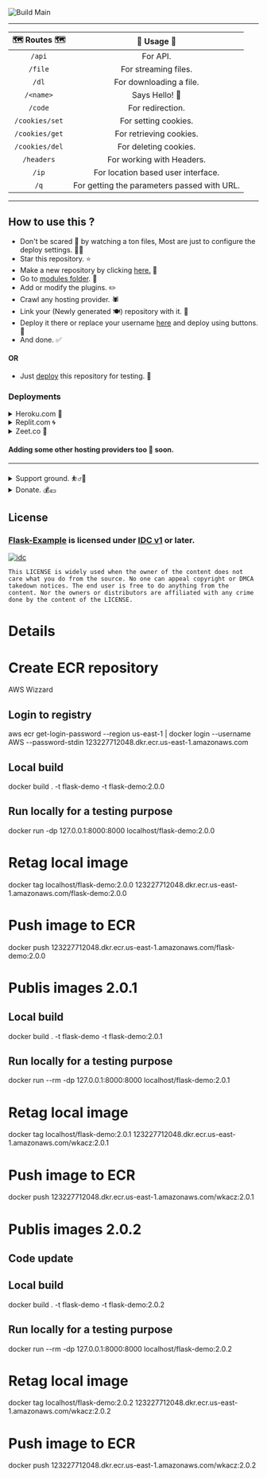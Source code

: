 ![Build Main](https://github.com/masmix/flask-demo/actions/workflows/docker_build_push.yml/badge.svg)

---
| 🗺 Routes 🗺 | 🚧 Usage 🚧 | 
| :-: | :-: |
| `/api` | For API. |
| `/file` | For streaming files. |
| `/dl` | For downloading a file. |
| `/<name>` | Says Hello! 🤚 |
| `/code` | For redirection. |
| `/cookies/set` | For setting cookies. |
| `/cookies/get` | For retrieving cookies. |
| `/cookies/del` | For deleting cookies. |
| `/headers` | For working with Headers. |
| `/ip` | For location based user interface. |
| `/q` | For getting the parameters passed with URL. |

---
## How to use this ? 
- Don't be scared 😬 by watching a ton files, Most are just to configure the deploy settings. 🏋️‍♂️
- Star this repository. ⭐️
- Make a new repository by clicking [here.](https://github.com/jainamoswal/Flask-Example/generate) 👲
- Go to [modules folder](modules). 📂
- Add or modify the plugins. ✏️
- Crawl any hosting provider. 🕷
- Link your (Newly generated 🍽) repository with it. 🔗
- Deploy it there or replace your username [here](#deployments) and deploy using buttons. 🚀 
- And done. ✅

#### OR 
- Just [deploy](#deployments) this repository for testing. 🧪

### Deployments



<details><summary>Heroku.com 🚀</summary>
<br>

[![Deploy](https://www.herokucdn.com/deploy/button.svg)](https://heroku.com/deploy?template=https://github.com/jainamoswal/Flask-Example)
</details>
 
<details><summary>Replit.com 🌀</summary>
<br>

[![Run on Repl.it](https://repl.it/badge/github/jainamoswal/Flask-Example)](https://repl.it/github/jainamoswal/Flask-Example)
</details>

<details><summary>Zeet.co 💪</summary>
<br>
 
[![Deploy](https://deploy.zeet.co/Flask-Example.svg)](https://deploy.zeet.co?url=https://github.com/jainamoswal/Flask-Example)
</details>

#### Adding some other hosting providers too 🤧 soon.




---

<details>
<summary>Support ground. ⛹️‍♂️🤝</summary>
<br>  
  
- [![Channel](https://img.shields.io/badge/Telegram-Channel-green?style=for-the-badge&logo=telegram)](https://t.me/J_projects)
- [![Support](https://img.shields.io/badge/Telegram-Group-green?style=for-the-badge&logo=telegram)](https://t.me/J_projects_chat)
</details>



<details>
<summary>Donate. 💰💷</summary>
<br>  
  
[![ko-fi](https://ko-fi.com/img/githubbutton_sm.svg)](https://ko-fi.com/jainamoswal) 
[![paypal](https://www.paypalobjects.com/webstatic/en_AU/i/buttons/btn_paywith_primary_s.png)](https://paypal.me/joswal105)
</details>



## License 
### [Flask-Example](https://github.com/jainamoswal/Flask-Example) is licensed under [IDC v1](https://github.com/jainamoswal/idc) or later.
[![idc](https://telegra.ph/file/e52d9b970e6967b3d6b6a.png)](https://github.com/jainamoswal/idc)

`This LICENSE is widely used when the owner of the content does not care what you do from the source.
No one can appeal copyright or DMCA takedown notices. The end user is free to do anything from the content. Nor the owners or distributors are affiliated with any crime done by the content of the LICENSE. `

# Details

# Create ECR repository

AWS Wizzard

## Login to registry

aws ecr get-login-password --region us-east-1 | docker login --username AWS --password-stdin 123227712048.dkr.ecr.us-east-1.amazonaws.com

## Local build
docker build . -t flask-demo -t flask-demo:2.0.0

## Run locally for a testing purpose
docker run -dp 127.0.0.1:8000:8000 localhost/flask-demo:2.0.0


# Retag local image

docker tag localhost/flask-demo:2.0.0 123227712048.dkr.ecr.us-east-1.amazonaws.com/flask-demo:2.0.0

# Push image to ECR

docker push 123227712048.dkr.ecr.us-east-1.amazonaws.com/flask-demo:2.0.0

# Publis images 2.0.1 

## Local build
docker build . -t flask-demo -t flask-demo:2.0.1

## Run locally for a testing purpose
docker run --rm -dp 127.0.0.1:8000:8000 localhost/flask-demo:2.0.1

# Retag local image

docker tag localhost/flask-demo:2.0.1 123227712048.dkr.ecr.us-east-1.amazonaws.com/wkacz:2.0.1

# Push image to ECR

docker push 123227712048.dkr.ecr.us-east-1.amazonaws.com/wkacz:2.0.1

# Publis images 2.0.2

## Code update

## Local build
docker build . -t flask-demo -t flask-demo:2.0.2

## Run locally for a testing purpose
docker run --rm -dp 127.0.0.1:8000:8000 localhost/flask-demo:2.0.2

# Retag local image

docker tag localhost/flask-demo:2.0.2 123227712048.dkr.ecr.us-east-1.amazonaws.com/wkacz:2.0.2

# Push image to ECR

docker push 123227712048.dkr.ecr.us-east-1.amazonaws.com/wkacz:2.0.2


